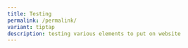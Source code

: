 ```yaml
---
title: Testing
permalink: /permalink/
variant: tiptap
description: testing various elements to put on website
---
```

